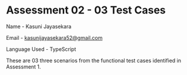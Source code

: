 Assessment 02 - 03 Test Cases
==============
Name - Kasuni Jayasekara


Email - kasunijayasekara52@gmail.com


Language Used - TypeScript

These are 03 three scenarios from the functional test cases identified in Assessment 1.
